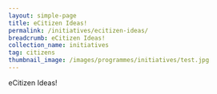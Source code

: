 ```yaml
---
layout: simple-page
title: eCitizen Ideas!
permalink: /initiatives/ecitizen-ideas/
breadcrumb: eCitizen Ideas!
collection_name: initiatives
tag: citizens
thumbnail_image: /images/programmes/initiatives/test.jpg
---
```


eCitizen Ideas!